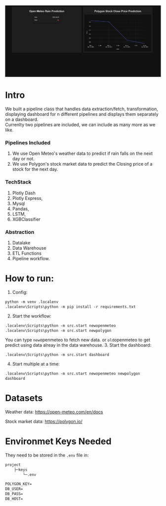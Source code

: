 ![Dashboards](./public/Dashboard%20With%20Different%20Pipeline%20Results.PNG)

# Intro
We built a pipeline class that handles data extraction/fetch, transformation, displaying dashboard for n different pipelines and displays them separately on a dashboard.<br>
Currenlty two pipelines are included, we can include as many more as we like.

### Pipelines Included
1. We use Open Meteo's weather data to predict if rain falls on the next day or not.
2. We use Polygon's stock market data to predict the Closing price of a stock for the next day.

### TechStack
1. Plotly Dash
2. Plotly Express, 
3. Mysql
4. Pandas, 
5. LSTM, 
6. XGBClassifier

### Abstraction
1. Datalake
2. Data Warehouse
3. ETL Functions
4. Pipeline workflow.



# How to run:
1. Config:
```
python -m venv .localenv
.localenv\Scripts\python -m pip install -r requirements.txt
```
2. Start the workflow:
```
.localenv\Scripts\python -m src.start newopenmeteo
.localenv\Scripts\python -m src.start newpolygon
```
You can type `new`openmeteo to fetch new data. or `old`openmeteo to get predict using data alreay in the data warehouse.
3. Start the dashboard:
```
.localenv\Scripts\python -m src.start dashboard
```
4. Start multiple at a time:
```
.localenv\Scripts\python -m src.start newopenmeteo newpolygon dashboard
```



# Datasets
Weather data:
https://open-meteo.com/en/docs

Stock market data:
https://polygon.io/




# Environmet Keys Needed
They need to be stored in the `.env` file in:
```
project
    ├─keys
        └─.env
```

```
POLYGON_KEY=
DB_USER=
DB_PASS=
DB_HOST=
```